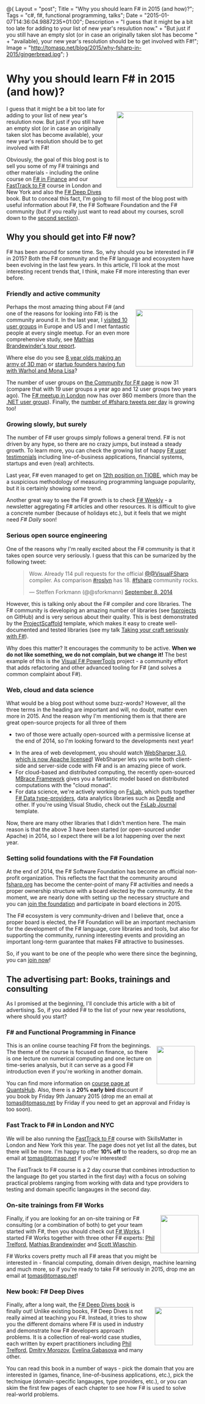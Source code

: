 ﻿@{
  Layout = "post";
  Title = "Why you should learn F# in 2015 (and how)?";
  Tags = "c#, f#, functional programming, talks";
  Date = "2015-01-07T14:36:04.9887235+01:00";
  Description = "I guess that it might be a bit too late for adding to your list of new year's resulution now." +
    "But just if you still have an empty slot (or in case an originally taken slot has become " +
    "available), your new year's resolution should be to get involved with F#!";
  Image = "http://tomasp.net/blog/2015/why-fsharp-in-2015/gingerbread.jpg";
}

Why you should learn F# in 2015 (and how)?
==========================================

<img src="http://tomasp.net/blog/2015/why-fsharp-in-2015/gingerbread.jpg" style="width:200px;float:right;margin:15px" />

I guess that it might be a bit too late for adding to your list of new year's resulution now.
But just if you still have an empty slot (or in case an originally taken slot has become 
available), your new year's resolution should be to get involved with F#!

Obviously, the goal of this blog post is to sell you some of my F# trainings and other materials - 
including the online course on [F# in Finance](http://fsharpworks.com/workshops/finance.html) and our 
[FastTrack to F#](http://fsharpworks.com/workshops/fast-track.html) course in London and New York
and also the [F# Deep Dives](http://manning.com/petricek2) book. But to conceal this fact, I'm
going to fill most of the blog post with useful information about F#, the F# Software Foundation
and the F# community (but if you really just want to read about my courses, scroll down to the 
[second section](#courses)).

Why you should get into F# now?
-------------------------------

F# has been around for some time. So, why should you be interested in F# in 2015? 
Both the F# community and the F# language and ecosystem have been evolving in the
last few years. In this article, I'll look at the most interesting recent trends 
that, I think, make F# more interesting than ever before.

### Friendly and active community

<img src="man.png" style="float:right;margin:15px;width:150px" />

Perhaps the most amazing thing about F# (and one of the reasons for looking into F#)
is the community around it. In the last year, I [visited 10 user groups](http://lanyrd.com/profile/tomasp/past/)
in Europe and US and I met fantastic people at every single meetup. For an even more
comprehensive study, see [Mathias Brandewinder's tour report](http://www.clear-lines.com/blog/post/The-2014-F-Tour-in-numbers.aspx).


Where else do you
see [8 year olds making an army of 3D man](http://seantrelford.blogspot.co.uk/2014/11/skills-matter-in-f-hackathon.html)
or [startup founders having fun with Warhol and Mona Lisa](https://twitter.com/orlandpm/status/510483892889845761)?

The number of user groups on [the Community for F# page](http://c4fsharp.net/groups.html)
is now 31 (compare that with 19 user groups a year ago and 12 user groups two years ago).
The [F# meetup in London](http://www.meetup.com/FSharpLondon/) now has over 860 members
(more than the [.NET user group](http://www.meetup.com/London-NET-User-Group/)). Finally,
the [number of #fsharp tweets per day](https://twitter.com/evelgab/status/553185963082792961)
is growing too!

### Growing slowly, but surely

The number of F# user groups simply follows a general trend. F# is not driven by any 
hype, so there are no crazy jumps, but instead a steady growth. To learn more, you can check
the growing list of happy [F# user testimonials](http://fsharp.org/testimonials/) including
line-of-business applications, financial systems, startups and even (real) architects.

Last year, F# even managed to get on [12th position on TIOBE](http://www.eweek.com/developer/microsofts-f-language-number-12-with-a-bullet.html),
which may be a suspicious methodology of measuring programming language popularity, but it
is certainly showing *some* trend.

Another great way to see the F# growth is to check [F# Weekly](https://sergeytihon.wordpress.com/category/f-weekly/) -
a newsletter aggregating F# articles and other resources. It is difficult to give a concrete
number (because of holidays etc.), but it feels that we might need *F# Daily* soon!

### Serious open source engineering

One of the reasons why I'm really excited about the F# community is that it takes open source
very seriously. I guess that this can be sumarized by the following tweet:

<div style="margin-left:20px">
<blockquote class="twitter-tweet" lang="en"><p>Wow. Already 114 pull requests for the official <a href="https://twitter.com/VisualFSharp">@@VisualFSharp</a> compiler. As comparison <a href="https://twitter.com/hashtag/roslyn?src=hash">#roslyn</a> has 18. <a href="https://twitter.com/hashtag/fsharp?src=hash">#fsharp</a> community rocks.</p>&mdash; Steffen Forkmann (@@sforkmann) <a href="https://twitter.com/sforkmann/status/508869959364386816">September 8, 2014</a></blockquote>
<script async src="//platform.twitter.com/widgets.js" charset="utf-8"></script>
</div>

However, this is talking only about the F# compiler and core libraries. The F# community
is developing an amazing number of libraries (see [fsprojects](http://github.com/fsprojects/) on GitHub)
and is very serious about their quality. This is best demonstrated by the
[ProjectScaffold](http://fsprojects.github.io/ProjectScaffold/) template, which makes it easy
to create well-documented and tested libraries (see my talk
[Taking your craft seriously with F#](http://vimeo.com/111091463)).

Why does this matter? It encourages the community to be active. **When we do not like 
something, we do not complain, but we change it!** The best example of this is the
[Visual F# PowerTools](http://fsprojects.github.io/VisualFSharpPowerTools/) project -
a community effort that adds refactoring and other advanced tooling for F# (and solves
a common complaint about F#). 

### Web, cloud and data science

What would be a blog post without some buzz-words? However, all the three terms in the
heading are important and will, no doubt, matter even more in 2015. And the reason why
I'm mentioning them is that there are great open-source projects for all three of them
- two of those were actually open-sourced with a permissive license at the end of 2014, 
so I'm looking forward to the developments next year!

 * In the area of web development, you should watch [WebSharper 3.0, which is now Apache
   licensed](http://www.websharper.com/blog-entry/4124)! WebSharper lets you write both
   client-side and server-side code with F# and is an amazing piece of work.
 * For cloud-based and distributed computing, the recently open-sourced 
   [MBrace Framework](http://www.m-brace.net/) gives you a fantastic model based on 
   distributed computations with the "cloud monad".
 * For data science, we're actively working on [FsLab](http://fslab.org/), which puts
   together [F# Data type-providers](http://fsharp.github.io/FSharp.Data/), data analytics
   libraries such as [Deedle](http://bluemountaincapital.github.io/Deedle/) and other. If
   you're using Visual Studio, check out the [FsLab Journal](https://visualstudiogallery.msdn.microsoft.com/45373b36-2a4c-4b6a-b427-93c7a8effddb) template.

Now, there are many other libraries that I didn't mention here. The main reason is that the
above 3 have been started (or open-sourced under Apache) in 2014, so I expect there will
be a lot happening over the next year.

### Setting solid foundations with the F# Foundation

At the end of 2014, the F# Software Foundation has become an official 
non-profit organization. This reflects the fact that the community around [fsharp.org](http://fsharp.org)
has become the center-point of many F# activities and needs a proper ownership structure
with a board elected by the community. At the moment, we are nearly done with setting up the 
necessary structure and you can [join the foundation](http://foundation.fsharp.org/join) and 
participate in board elections in 2015.

The F# ecosystem is very community-driven and I believe that, once a proper board is elected, the 
F# Foundation will be an important mechanism for the development of the F# language, core libraries 
and tools, but also for supporting the community, running interesting events and providing an 
important long-term guarantee that makes F# attractive to businesses.

<a name="courses"></a>

So, if you want to be  one of the people who were there since the beginning, 
you can [join now](http://foundation.fsharp.org/join)!

The advertising part: Books, trainings and consulting
-----------------------------------------------------

As I promised at the beginning, I'll conclude this article with a bit of advertising. So, if
you added F# to the list of your new year resolutions, where should you start?

### F# and Functional Programming in Finance

<img src="http://tomasp.net/blog/2014/fsharpworks-events/qsh.jpg" style="float:right;width:100px;margin:10px" /> 

This is an online course teaching F# from the beginnings. The theme of the course is focused
on finance, so there is one lecture on numerical computing and one lecture on time-series analysis,
but it can serve as a good F# introduction even if you're working in another domain.

You can find more information on [course page at QuantsHub](http://quantshub.com/content/f-and-functional-programming-finance-tomas-petricek-1).
Also, there is a **20% early bird** discount if you book by Friday 9th January 2015
(drop me an email at [tomas@tomasp.net](mailto:tomas@tomasp.net) by Friday if you 
need to get an approval and Friday is too soon).

### Fast Track to F# in London and NYC

We will be also running the [FastTrack to F#](https://skillsmatter.com/courses/473-tomas-petricek-phil-trelford-fast-track-to-fsharp) course
with SkillsMatter in London and New York this year. The page does not yet list all the dates,
but there will be more. I'm happy to offer **10% off** to the readers, so drop me an
email at [tomas@tomasp.net](mailto:tomas@tomasp.net) if you're interested!

The FastTrack to F# course is a 2 day course that combines introduction to the language 
(to get you started in the first day) with a focus on solving practical problems ranging
from working with data and type providers to testing and domain specific langauges in the
second day.

### On-site trainings from F# Works

<img src="http://tomasp.net/blog/2014/fsharpworks-events/logo-sm.png" style="float:right;width:100px" /> 

Finally, if you are looking for an on-site training or F# consulting (or a combination of
both) to get your team started with F#, then you should check out [F# Works](http://fsharpworks.com).
I started F# Works together with three other F# experts: [Phil Trelford](http://trelford.com/blog/),
[Mathias Brandewinder](http://www.clear-lines.com/blog/) and [Scott Wlaschin](http://fsharpforfunandprofit.com/).

F# Works covers pretty much all F# areas that you might be interested in - financial computing,
domain driven design, machine learning and much more, so if you're ready to take F# seriously in
2015, drop me an
email at [tomas@tomasp.net](mailto:tomas@tomasp.net)!

### New book: F# Deep Dives

<img src="http://tomasp.net/blog/2015/why-fsharp-in-2015/dd.jpg" style="width:100px;float:right;margin:15px" />

Finally, after a long wait, the [F# Deep Dives book](http://manning.com/petricek2) is finally out!
Unlike existing books, F# Deep Dives is not really aimed at teaching you F#. Instead, it tries to
show you the different domains where F# is used in industry and demonstrate how F# developers approach
problems. It is a collection of real-world case studies, each written by expert practitioners including
[Phil Trelford](http://trelford.com/), [Dmitry Morozov](https://twitter.com/mitekm), [Evelina Gabasova](http://www.evelinag.com)
and many other. 

You can read this book in a number of ways - pick the domain that you are interested in (games, finance,
line-of-business applications, etc.), pick the technique (domain-specific langauges, type providers, etc.),
or you can skim the first few pages of each chapter to see how F# is used to solve real-world problems.

